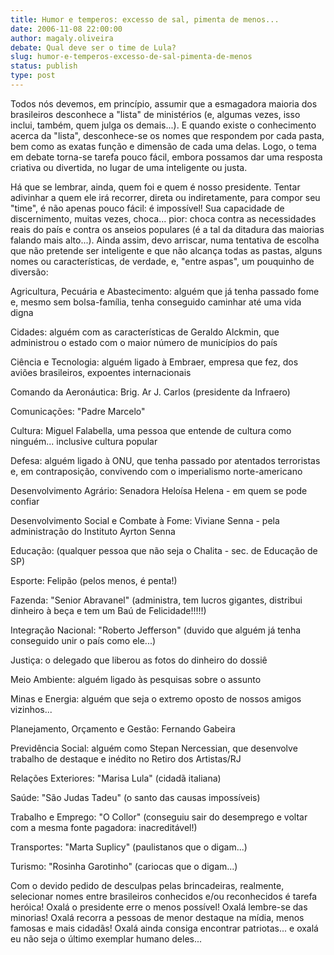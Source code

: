```yaml
---
title: Humor e temperos: excesso de sal, pimenta de menos...
date: 2006-11-08 22:00:00
author: magaly.oliveira
debate: Qual deve ser o time de Lula?
slug: humor-e-temperos-excesso-de-sal-pimenta-de-menos
status: publish 
type: post
---
```


Todos nós devemos, em princípio, assumir que a esmagadora maioria dos brasileiros desconhece a "lista" de ministérios (e, algumas vezes, isso inclui, também, quem julga os demais...). E quando existe o conhecimento acerca da "lista", desconhece-se os nomes que respondem por cada pasta, bem como as exatas função e dimensão de cada uma delas. Logo, o tema em debate torna-se tarefa pouco fácil, embora possamos dar uma resposta criativa ou divertida, no lugar de uma inteligente ou justa.  

Há que se lembrar, ainda, quem foi e quem é nosso presidente. Tentar adivinhar a quem ele irá recorrer, direta ou indiretamente, para compor seu "time", é não apenas pouco fácil: é impossível! Sua capacidade de discernimento, muitas vezes, choca... pior: choca contra as necessidades reais do país e contra os anseios populares (é a tal da ditadura das maiorias falando mais alto...). Ainda assim, devo arriscar, numa tentativa de escolha que não pretende ser inteligente e que não alcança todas as pastas, alguns nomes ou características, de verdade, e, "entre aspas", um pouquinho de diversão:  

  

Agricultura, Pecuária e Abastecimento: alguém que já tenha passado fome e, mesmo sem bolsa-família, tenha conseguido caminhar até uma vida digna  

Cidades: alguém com as características de Geraldo Alckmin, que administrou o estado com o maior número de municípios do país  

Ciência e Tecnologia: alguém ligado à Embraer, empresa que fez, dos aviões brasileiros, expoentes internacionais  

Comando da Aeronáutica: Brig. Ar J. Carlos (presidente da Infraero)  

Comunicações: "Padre Marcelo"  

Cultura: Miguel Falabella, uma pessoa que entende de cultura como ninguém... inclusive cultura popular  

Defesa: alguém ligado à ONU, que tenha passado por atentados terroristas e, em contraposição, convivendo com o imperialismo norte-americano  

Desenvolvimento Agrário: Senadora Heloísa Helena - em quem se pode confiar  

Desenvolvimento Social e Combate à Fome: Viviane Senna - pela administração do Instituto Ayrton Senna  

Educação: (qualquer pessoa que não seja o Chalita - sec. de Educação de SP)  

Esporte: Felipão (pelos menos, é penta!)  

Fazenda: "Senior Abravanel" (administra, tem lucros gigantes, distribui dinheiro à beça e tem um Baú de Felicidade!!!!!)  

Integração Nacional: "Roberto Jefferson" (duvido que alguém já tenha conseguido unir o país como ele...)  

Justiça: o delegado que liberou as fotos do dinheiro do dossiê  

Meio Ambiente: alguém ligado às pesquisas sobre o assunto  

Minas e Energia: alguém que seja o extremo oposto de nossos amigos vizinhos...  

Planejamento, Orçamento e Gestão: Fernando Gabeira  

Previdência Social: alguém como Stepan Nercessian, que desenvolve trabalho de destaque e inédito no Retiro dos Artistas/RJ  

Relações Exteriores: "Marisa Lula" (cidadã italiana)  

Saúde: "São Judas Tadeu" (o santo das causas impossíveis)  

Trabalho e Emprego: "O Collor" (conseguiu sair do desemprego e voltar com a mesma fonte pagadora: inacreditável!)  

Transportes: "Marta Suplicy" (paulistanos que o digam...)  

Turismo: "Rosinha Garotinho" (cariocas que o digam...)  

  

Com o devido pedido de desculpas pelas brincadeiras, realmente, selecionar nomes entre brasileiros conhecidos e/ou reconhecidos é tarefa heróica! Oxalá o presidente erre o menos possível! Oxalá lembre-se das minorias! Oxalá recorra a pessoas de menor destaque na mídia, menos famosas e mais cidadãs! Oxalá ainda consiga encontrar patriotas... e oxalá eu não seja o último exemplar humano deles...  

  

  

  

